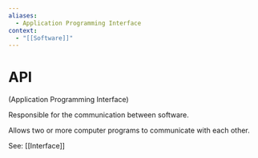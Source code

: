 ```yaml
---
aliases:
  - Application Programming Interface
context:
  - "[[Software]]"
---
```


# API

(Application Programming Interface)

Responsible for the communication between software.

Allows two or more computer programs to communicate with each other.

See: [[Interface]]
